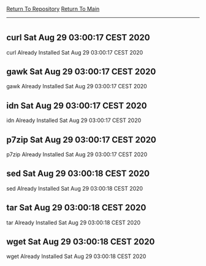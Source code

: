 [Return To Repository](https://github.com/bast69/piholeparser/)
[Return To Main](https://github.com/bast69/piholeparser/blob/master/RecentRunLogs/Mainlog.md)
____________________________________
# 
## curl Sat Aug 29 03:00:17 CEST 2020
curl Already Installed Sat Aug 29 03:00:17 CEST 2020
## gawk Sat Aug 29 03:00:17 CEST 2020
gawk Already Installed Sat Aug 29 03:00:17 CEST 2020
## idn Sat Aug 29 03:00:17 CEST 2020
idn Already Installed Sat Aug 29 03:00:17 CEST 2020
## p7zip Sat Aug 29 03:00:17 CEST 2020
p7zip Already Installed Sat Aug 29 03:00:17 CEST 2020
## sed Sat Aug 29 03:00:18 CEST 2020
sed Already Installed Sat Aug 29 03:00:18 CEST 2020
## tar Sat Aug 29 03:00:18 CEST 2020
tar Already Installed Sat Aug 29 03:00:18 CEST 2020
## wget Sat Aug 29 03:00:18 CEST 2020
wget Already Installed Sat Aug 29 03:00:18 CEST 2020
